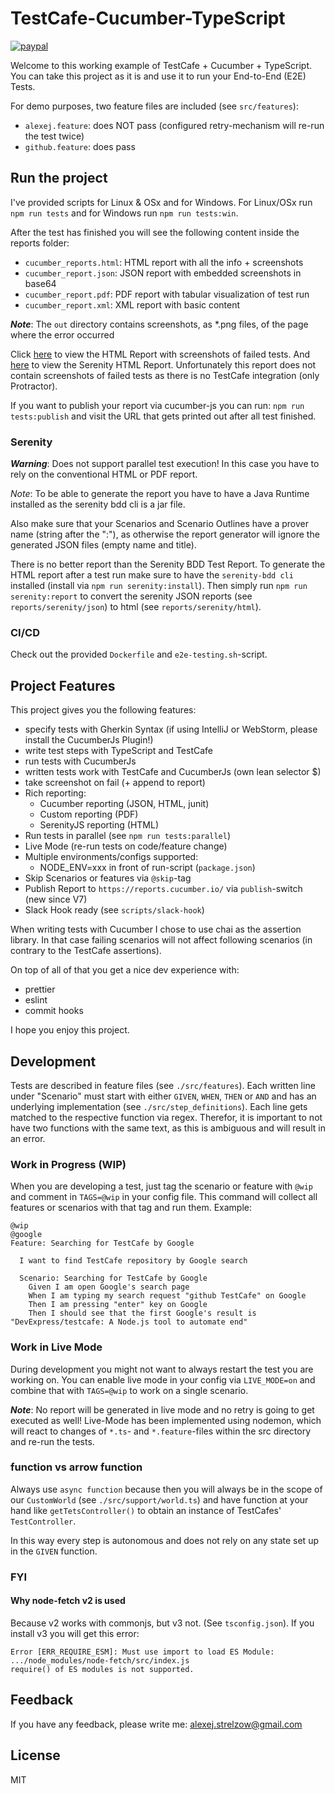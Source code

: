 # TestCafe-Cucumber-TypeScript

[![paypal](https://www.paypalobjects.com/en_US/i/btn/btn_donateCC_LG.gif)](https://paypal.me/AStrelzow)

Welcome to this working example of TestCafe + Cucumber + TypeScript.
You can take this project as it is and use it to run your End-to-End (E2E) Tests.

For demo purposes, two feature files are included (see `src/features`):
 - `alexej.feature`: does NOT pass (configured retry-mechanism will re-run the test twice)
 - `github.feature`: does pass 
 
## Run the project

I've provided scripts for Linux & OSx and for Windows.
For Linux/OSx run `npm run tests` and for Windows run `npm run tests:win`.

After the test has finished you will see the following content inside the reports folder:
- `cucumber_reports.html`: HTML report with all the info + screenshots
- `cucumber_report.json`: JSON report with embedded screenshots in base64
- `cucumber_report.pdf`: PDF report with tabular visualization of test run
- `cucumber_report.xml`: XML report with basic content

***Note***:
The `out` directory contains screenshots, as *.png files, of the page where the error occurred

Click [here](http://cucumber-report.surge.sh/cucumber_report.html) to view the HTML Report with screenshots of failed tests.
And [here](http://serenity-report.surge.sh/) to view the Serenity HTML Report. Unfortunately this report does not
contain screenshots of failed tests as there is no TestCafe integration (only Protractor).

If you want to publish your report via cucumber-js you can run: `npm run tests:publish`
and visit the URL that gets printed out after all test finished.

### Serenity

***Warning***: Does not support parallel test execution! In this case you have to rely on the conventional HTML or PDF report.

*Note*: To be able to generate the report you have to have a Java Runtime installed as the serenity bdd cli is a jar file.

Also make sure that your Scenarios and Scenario Outlines have a prover name (string after the ":"),
as otherwise the report generator will ignore the generated JSON files (empty name and title).

There is no better report than the Serenity BDD Test Report. To generate the HTML report after a test run
make sure to have the `serenity-bdd cli` installed (install via `npm run serenity:install`).
Then simply run `npm run serenity:report` to convert the serenity JSON reports (see `reports/serenity/json`)
to html (see `reports/serenity/html`).

### CI/CD

Check out the provided `Dockerfile` and `e2e-testing.sh`-script.

## Project Features

This project gives you the following features:
- specify tests with Gherkin Syntax (if using IntelliJ or WebStorm, please install the CucumberJs Plugin!)
- write test steps with TypeScript and TestCafe
- run tests with CucumberJs
- written tests work with TestCafe and CucumberJs (own lean selector $)
- take screenshot on fail (+ append to report)
- Rich reporting:
  - Cucumber reporting (JSON, HTML, junit)
  - Custom  reporting (PDF)
  - SerenityJS reporting (HTML)
- Run tests in parallel (see `npm run tests:parallel`)
- Live Mode (re-run tests on code/feature change)
- Multiple environments/configs supported:
  - NODE_ENV=xxx in front of run-script (`package.json`) 
- Skip Scenarios or features via `@skip`-tag
- Publish Report to `https://reports.cucumber.io/` via `publish`-switch (new since V7)
- Slack Hook ready (see `scripts/slack-hook`)

When writing tests with Cucumber I chose to use chai as the assertion library.
In that case failing scenarios will not affect following scenarios (in contrary to the TestCafe assertions).

On top of all of that you get a nice dev experience with:
- prettier
- eslint
- commit hooks

I hope you enjoy this project.

## Development

Tests are described in feature files (see `./src/features`).
Each written line under "Scenario" must start with either `GIVEN`, `WHEN`, `THEN` or `AND` and has an underlying implementation (see `./src/step_definitions`).
Each line gets matched to the respective function via regex. Therefor, it is important to not have two functions with the same text, 
as this is ambiguous and will result in an error.

### Work in Progress (WIP)

When you are developing a test, just tag the scenario or feature with `@wip` and comment in `TAGS=@wip` in your config file.
This command will collect all features or scenarios with that tag and run them.
Example:
```
@wip
@google
Feature: Searching for TestCafe by Google

  I want to find TestCafe repository by Google search

  Scenario: Searching for TestCafe by Google
    Given I am open Google's search page
    When I am typing my search request "github TestCafe" on Google
    Then I am pressing "enter" key on Google
    Then I should see that the first Google's result is "DevExpress/testcafe: A Node.js tool to automate end"
```

### Work in Live Mode

During development you might not want to always restart the test you are working on.
You can enable live mode in your config via `LIVE_MODE=on` and combine that with `TAGS=@wip` to work on a single scenario.

***Note***: 
No report will be generated in live mode and no retry is going to get executed as well!
Live-Mode has been implemented using nodemon, which will react to changes of `*.ts`- and `*.feature`-files within the src directory and re-run the tests.

### function vs arrow function

Always use `async function` because then you will always be in the scope of our `CustomWorld` (see `./src/support/world.ts`) and
have function at your hand like `getTetsController()` to obtain an instance of TestCafes' `TestController`.

In this way every step is autonomous and does not rely on any state set up in the `GIVEN` function.

### FYI

#### Why node-fetch v2 is used

Because v2 works with commonjs, but v3 not. (See `tsconfig.json`).
If you install v3 you will get this error:

```
Error [ERR_REQUIRE_ESM]: Must use import to load ES Module: .../node_modules/node-fetch/src/index.js
require() of ES modules is not supported.
```

## Feedback

If you have any feedback, please write me: alexej.strelzow@gmail.com

## License

MIT
